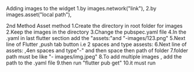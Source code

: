 Adding images to the widget
1.by images.network("link"),
2.by images.asset("local path"),


2nd Method 
  Asset method
  1.Create the directory in root folder for images
  2.Keep the images in the directory
  3.Change the pubspec.yaml file
  4.In the .yaml in last flutter section add the "assets:"and "-images/123.png"
  5.Next line of Flutter ,push tab button i.e 2 spaces and type assests:
  6.Next line of assets: ,4en spaces and type"-" and then space then path of folder 
  7.folder path must be like "- images/img.jpeg"
  8.To add multiple images , add the path to the .yaml file
  9.then run "flutter pub get"
  10.it must run 
                                            